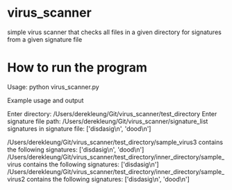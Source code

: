 # virus_scanner
simple virus scanner that checks all files in a given directory for signatures from a given signature file

# How to run the program

Usage: python virus_scanner.py

Example usage and output

Enter directory: /Users/derekleung/Git/virus_scanner/test_directory 
Enter signature file path: /Users/derekleung/Git/virus_scanner/signature_list 
signatures in signature file:
['disdasig\n', 'dood\n']

/Users/derekleung/Git/virus_scanner/test_directory/sample_virus3 contains the following signatures:  ['disdasig\n', 'dood\n']
/Users/derekleung/Git/virus_scanner/test_directory/inner_directory/sample_virus contains the following signatures:  ['disdasig\n']
/Users/derekleung/Git/virus_scanner/test_directory/inner_directory/sample_virus2 contains the following signatures:  ['disdasig\n', 'dood\n']